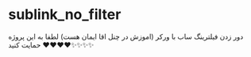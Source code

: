 # sublink_no_filter



دور زدن فیلترینگ ساب با ورکر
(اموزش در چنل اقا ایمان  هست)
لطفا به این پروژه حمایت کنید ❤️❤️❤️❤️✨✨✨✨

